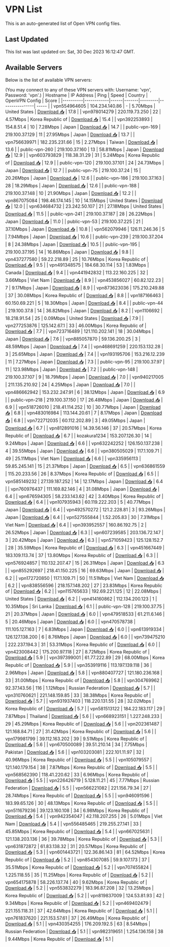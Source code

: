 # VPN List

This is an auto-generated list of Open VPN config files.

## Last Updated

This list was last updated on: Sat, 30 Dec 2023 16:12:47 GMT.

## Available Servers

Below is the list of available VPN servers:

(You may connect to any of these VPN servers with: Username: 'vpn', Password: 'vpn'.)
| Hostname | IP Address | Ping | Speed | Country | OpenVPN Config | Score |
|----------|------------|------|-------|---------|----------------| ----- |
| vpn554964605 | 104.234.140.86 | - | 5.70Mbps | United States | [Download 📥](./configs/server_0_US.ovpn) | 17.8 |
| vpn978014279 | 220.119.73.250 | 22 | 4.57Mbps | Korea Republic of | [Download 📥](./configs/server_1_KR.ovpn) | 15.4 |
| vpn392253893 | 154.8.51.4 | 10 | 7.28Mbps | Japan | [Download 📥](./configs/server_2_JP.ovpn) | 14.7 |
| public-vpn-169 | 219.100.37.129 | 11 | 27.95Mbps | Japan | [Download 📥](./configs/server_3_JP.ovpn) | 13.7 |
| vpn756639971 | 182.235.231.66 | 15 | 2.27Mbps | Taiwan | [Download 📥](./configs/server_4_TW.ovpn) | 13.6 |
| public-vpn-260 | 219.100.37.160 | 13 | 58.81Mbps | Japan | [Download 📥](./configs/server_5_JP.ovpn) | 12.9 |
| vpn603793829 | 118.38.31.29 | 31 | 5.24Mbps | Korea Republic of | [Download 📥](./configs/server_6_KR.ovpn) | 12.9 |
| public-vpn-120 | 219.100.37.101 | 24 | 24.73Mbps | Japan | [Download 📥](./configs/server_7_JP.ovpn) | 12.7 |
| public-vpn-75 | 219.100.37.24 | 15 | 20.26Mbps | Japan | [Download 📥](./configs/server_8_JP.ovpn) | 12.6 |
| public-vpn-186 | 219.100.37.163 | 28 | 18.29Mbps | Japan | [Download 📥](./configs/server_9_JP.ovpn) | 12.6 |
| public-vpn-188 | 219.100.37.148 | 10 | 21.90Mbps | Japan | [Download 📥](./configs/server_10_JP.ovpn) | 12.2 |
| vpn867075084 | 198.46.174.145 | 10 | 14.15Mbps | United States | [Download 📥](./configs/server_11_US.ovpn) | 12.0 |
| vpn634684732 | 23.242.50.107 | 21 | 27.18Mbps | United States | [Download 📥](./configs/server_12_US.ovpn) | 11.5 |
| public-vpn-241 | 219.100.37.187 | 28 | 26.22Mbps | Japan | [Download 📥](./configs/server_13_JP.ovpn) | 11.0 |
| public-vpn-53 | 219.100.37.225 | 21 | 37.10Mbps | Japan | [Download 📥](./configs/server_14_JP.ovpn) | 10.8 |
| vpn562079946 | 126.11.246.36 | 5 | 7.94Mbps | Japan | [Download 📥](./configs/server_15_JP.ovpn) | 10.6 |
| public-vpn-239 | 219.100.37.204 | 8 | 24.38Mbps | Japan | [Download 📥](./configs/server_16_JP.ovpn) | 10.5 |
| public-vpn-195 | 219.100.37.195 | 14 | 16.86Mbps | Japan | [Download 📥](./configs/server_17_JP.ovpn) | 9.8 |
| vpn437277580 | 59.22.218.89 | 25 | 10.76Mbps | Korea Republic of | [Download 📥](./configs/server_18_KR.ovpn) | 9.5 |
| vpn491348575 | 184.68.30.114 | 53 | 1.83Mbps | Canada | [Download 📥](./configs/server_19_CA.ovpn) | 9.4 |
| vpn441942832 | 113.22.160.225 | 32 | 3.66Mbps | Viet Nam | [Download 📥](./configs/server_20_VN.ovpn) | 8.9 |
| vpn453856027 | 60.82.122.23 | 7 | 9.17Mbps | Japan | [Download 📥](./configs/server_21_JP.ovpn) | 8.9 |
| vpn873623036 | 175.210.249.88 | 37 | 30.08Mbps | Korea Republic of | [Download 📥](./configs/server_22_KR.ovpn) | 8.8 |
| vpn187166463 | 60.150.69.221 | 5 | 18.30Mbps | Japan | [Download 📥](./configs/server_23_JP.ovpn) | 8.4 |
| public-vpn-44 | 219.100.37.8 | 14 | 36.82Mbps | Japan | [Download 📥](./configs/server_24_JP.ovpn) | 8.2 |
| vpn1106692 | 18.218.91.54 | 25 | 0.09Mbps | United States | [Download 📥](./configs/server_25_US.ovpn) | 7.9 |
| vpn277253876 | 125.142.67.1 | 33 | 46.00Mbps | Korea Republic of | [Download 📥](./configs/server_26_KR.ovpn) | 7.7 |
| vpn723716489 | 121.110.202.141 | 18 | 30.04Mbps | Japan | [Download 📥](./configs/server_27_JP.ovpn) | 7.6 |
| vpn885057870 | 59.136.200.25 | 3 | 48.59Mbps | Japan | [Download 📥](./configs/server_28_JP.ovpn) | 7.4 |
| vpn468691259 | 220.153.132.28 | 3 | 25.65Mbps | Japan | [Download 📥](./configs/server_29_JP.ovpn) | 7.4 |
| vpn193195706 | 153.216.12.239 | 11 | 7.27Mbps | Japan | [Download 📥](./configs/server_30_JP.ovpn) | 7.3 |
| public-vpn-95 | 219.100.37.97 | 11 | 123.98Mbps | Japan | [Download 📥](./configs/server_31_JP.ovpn) | 7.2 |
| public-vpn-148 | 219.100.37.107 | 9 | 18.79Mbps | Japan | [Download 📥](./configs/server_32_JP.ovpn) | 7.0 |
| vpn940217005 | 211.135.210.92 | 24 | 4.25Mbps | Japan | [Download 📥](./configs/server_33_JP.ovpn) | 7.0 |
| vpn486662942 | 153.232.247.91 | 6 | 38.12Mbps | Japan | [Download 📥](./configs/server_34_JP.ovpn) | 6.9 |
| public-vpn-218 | 219.100.37.150 | 17 | 26.48Mbps | Japan | [Download 📥](./configs/server_35_JP.ovpn) | 6.9 |
| vpn518726010 | 218.41.114.252 | 10 | 30.77Mbps | Japan | [Download 📥](./configs/server_36_JP.ovpn) | 6.8 |
| vpn483016984 | 113.144.20.61 | 7 | 8.17Mbps | Japan | [Download 📥](./configs/server_37_JP.ovpn) | 6.8 |
| vpn722712035 | 60.112.202.89 | 3 | 49.05Mbps | Japan | [Download 📥](./configs/server_38_JP.ovpn) | 6.7 |
| vpn812891016 | 14.39.56.146 | 37 | 20.57Mbps | Korea Republic of | [Download 📥](./configs/server_39_KR.ovpn) | 6.7 |
| kozakura1234 | 153.207.126.30 | 14 | 9.24Mbps | Japan | [Download 📥](./configs/server_40_JP.ovpn) | 6.6 |
| vpn632242252 | 126.150.137.238 | 4 | 39.55Mbps | Japan | [Download 📥](./configs/server_41_JP.ovpn) | 6.6 |
| vpn380505029 | 117.1.109.71 | 49 | 25.11Mbps | Viet Nam | [Download 📥](./configs/server_42_VN.ovpn) | 6.6 |
| vpn335956113 | 59.85.245.141 | 15 | 21.37Mbps | Japan | [Download 📥](./configs/server_43_JP.ovpn) | 6.5 |
| vpn636861559 | 115.20.233.56 | 26 | 8.37Mbps | Korea Republic of | [Download 📥](./configs/server_44_KR.ovpn) | 6.5 |
| vpn585149232 | 27.139.187.252 | 14 | 12.17Mbps | Japan | [Download 📥](./configs/server_45_JP.ovpn) | 6.4 |
| vpn760976437 | 111.169.82.146 | 4 | 31.08Mbps | Japan | [Download 📥](./configs/server_46_JP.ovpn) | 6.4 |
| vpn676594305 | 58.233.143.62 | 42 | 3.40Mbps | Korea Republic of | [Download 📥](./configs/server_47_KR.ovpn) | 6.4 |
| vpn107935943 | 60.119.222.203 | 5 | 40.77Mbps | Japan | [Download 📥](./configs/server_48_JP.ovpn) | 6.4 |
| vpn492570272 | 121.2.228.81 | 3 | 93.26Mbps | Japan | [Download 📥](./configs/server_49_JP.ovpn) | 6.4 |
| vpn527555844 | 1.52.205.83 | 30 | 7.31Mbps | Viet Nam | [Download 📥](./configs/server_50_VN.ovpn) | 6.4 |
| vpn393952557 | 160.86.192.75 | 2 | 26.52Mbps | Japan | [Download 📥](./configs/server_51_JP.ovpn) | 6.3 |
| vpn607239585 | 203.136.72.147 | 3 | 20.42Mbps | Japan | [Download 📥](./configs/server_52_JP.ovpn) | 6.3 |
| vpn571059423 | 125.128.152.7 | 28 | 35.59Mbps | Korea Republic of | [Download 📥](./configs/server_53_KR.ovpn) | 6.3 |
| vpn451667449 | 183.109.113.74 | 37 | 13.80Mbps | Korea Republic of | [Download 📥](./configs/server_54_KR.ovpn) | 6.3 |
| vpn576924857 | 110.132.207.47 | 15 | 26.31Mbps | Japan | [Download 📥](./configs/server_55_JP.ovpn) | 6.3 |
| vpn855292697 | 218.41.150.225 | 16 | 69.63Mbps | Japan | [Download 📥](./configs/server_56_JP.ovpn) | 6.2 |
| vpn172720850 | 117.1.109.71 | 50 | 11.51Mbps | Viet Nam | [Download 📥](./configs/server_57_VN.ovpn) | 6.2 |
| vpn838556596 | 218.157.148.202 | 27 | 23.83Mbps | Korea Republic of | [Download 📥](./configs/server_58_KR.ovpn) | 6.2 |
| vpn115765633 | 192.69.221.125 | 12 | 22.08Mbps | United States | [Download 📥](./configs/server_59_US.ovpn) | 6.2 |
| vpn414160862 | 112.134.200.123 | 1 | 10.35Mbps | Sri Lanka | [Download 📥](./configs/server_60_LK.ovpn) | 6.1 |
| public-vpn-128 | 219.100.37.75 | 21 | 20.37Mbps | Japan | [Download 📥](./configs/server_61_JP.ovpn) | 6.0 |
| vpn479518533 | 61.211.6.146 | 5 | 20.46Mbps | Japan | [Download 📥](./configs/server_62_JP.ovpn) | 6.0 |
| vpn470578738 | 111.105.127.163 | 7 | 6.83Mbps | Japan | [Download 📥](./configs/server_63_JP.ovpn) | 6.0 |
| vpn613919334 | 126.127.138.200 | 6 | 8.76Mbps | Japan | [Download 📥](./configs/server_64_JP.ovpn) | 6.0 |
| vpn739475210 | 222.237.194.3 | 31 | 53.31Mbps | Korea Republic of | [Download 📥](./configs/server_65_KR.ovpn) | 6.0 |
| vpn423008442 | 175.200.97.118 | 27 | 8.72Mbps | Korea Republic of | [Download 📥](./configs/server_66_KR.ovpn) | 5.9 |
| vpn397399001 | 61.77.222.89 | 29 | 68.00Mbps | Korea Republic of | [Download 📥](./configs/server_67_KR.ovpn) | 5.9 |
| vpn353919116 | 113.197.139.118 | 36 | 2.96Mbps | Japan | [Download 📥](./configs/server_68_JP.ovpn) | 5.8 |
| vpn880407727 | 121.180.236.168 | 33 | 31.00Mbps | Korea Republic of | [Download 📥](./configs/server_69_KR.ovpn) | 5.8 |
| vpn304769962 | 92.37.143.56 | 116 | 1.12Mbps | Russian Federation | [Download 📥](./configs/server_70_RU.ovpn) | 5.7 |
| vpn310760621 | 221.148.159.85 | 33 | 38.38Mbps | Korea Republic of | [Download 📥](./configs/server_71_KR.ovpn) | 5.7 |
| vpn931937403 | 118.220.131.55 | 28 | 32.02Mbps | Korea Republic of | [Download 📥](./configs/server_72_KR.ovpn) | 5.7 |
| vpn581513122 | 184.22.183.117 | 29 | 7.87Mbps | Thailand | [Download 📥](./configs/server_73_TH.ovpn) | 5.6 |
| vpn668923151 | 1.227.248.233 | 29 | 45.29Mbps | Korea Republic of | [Download 📥](./configs/server_74_KR.ovpn) | 5.6 |
| vpn202361487 | 121.168.84.71 | 27 | 31.42Mbps | Korea Republic of | [Download 📥](./configs/server_75_KR.ovpn) | 5.6 |
| vpn179981799 | 39.112.163.202 | 39 | 9.51Mbps | Korea Republic of | [Download 📥](./configs/server_76_KR.ovpn) | 5.6 |
| vpn670500089 | 39.51.210.14 | 34 | 7.75Mbps | Pakistan | [Download 📥](./configs/server_77_PK.ovpn) | 5.6 |
| vpn103203081 | 222.101.11.97 | 32 | 40.96Mbps | Korea Republic of | [Download 📥](./configs/server_78_KR.ovpn) | 5.5 |
| vpn105079557 | 121.140.179.154 | 38 | 7.87Mbps | Korea Republic of | [Download 📥](./configs/server_79_KR.ovpn) | 5.5 |
| vpn568562390 | 118.41.220.62 | 33 | 6.96Mbps | Korea Republic of | [Download 📥](./configs/server_80_KR.ovpn) | 5.5 |
| vpn226426719 | 5.128.11.21 | 45 | 7.77Mbps | Russian Federation | [Download 📥](./configs/server_81_RU.ovpn) | 5.5 |
| vpn566221082 | 221.156.79.34 | 27 | 28.74Mbps | Korea Republic of | [Download 📥](./configs/server_82_KR.ovpn) | 5.5 |
| vpn946091596 | 183.99.65.126 | 30 | 48.13Mbps | Korea Republic of | [Download 📥](./configs/server_83_KR.ovpn) | 5.5 |
| vpn511679236 | 39.123.160.108 | 34 | 6.98Mbps | Korea Republic of | [Download 📥](./configs/server_84_KR.ovpn) | 5.4 |
| vpn942354047 | 42.118.207.255 | 26 | 5.01Mbps | Viet Nam | [Download 📥](./configs/server_85_VN.ovpn) | 5.4 |
| vpn556485465 | 219.255.27.141 | 33 | 45.85Mbps | Korea Republic of | [Download 📥](./configs/server_86_KR.ovpn) | 5.4 |
| vpn667025631 | 121.138.203.136 | 36 | 39.78Mbps | Korea Republic of | [Download 📥](./configs/server_87_KR.ovpn) | 5.3 |
| vpn631872872 | 61.83.138.32 | 31 | 20.57Mbps | Korea Republic of | [Download 📥](./configs/server_88_KR.ovpn) | 5.3 |
| vpn601443721 | 122.36.86.143 | 81 | 64.52Mbps | Korea Republic of | [Download 📥](./configs/server_89_KR.ovpn) | 5.2 |
| vpn854307085 | 59.9.107.173 | 37 | 35.51Mbps | Korea Republic of | [Download 📥](./configs/server_90_KR.ovpn) | 5.2 |
| vpn707455824 | 1.225.118.55 | 35 | 11.25Mbps | Korea Republic of | [Download 📥](./configs/server_91_KR.ovpn) | 5.2 |
| vpn654175878 | 58.226.137.74 | 40 | 9.62Mbps | Korea Republic of | [Download 📥](./configs/server_92_KR.ovpn) | 5.2 |
| vpn553832279 | 183.96.87.208 | 32 | 13.25Mbps | Korea Republic of | [Download 📥](./configs/server_93_KR.ovpn) | 5.2 |
| vpn819837009 | 124.53.81.93 | 42 | 9.34Mbps | Korea Republic of | [Download 📥](./configs/server_94_KR.ovpn) | 5.2 |
| vpn469402479 | 221.155.118.31 | 37 | 42.64Mbps | Korea Republic of | [Download 📥](./configs/server_95_KR.ovpn) | 5.1 |
| vpn761837620 | 221.153.57.61 | 37 | 26.49Mbps | Korea Republic of | [Download 📥](./configs/server_96_KR.ovpn) | 5.1 |
| vpn430354255 | 176.209.192.5 | 63 | 8.54Mbps | Russian Federation | [Download 📥](./configs/server_97_RU.ovpn) | 5.1 |
| vpn982319651 | 1.254.136.158 | 38 | 9.44Mbps | Korea Republic of | [Download 📥](./configs/server_98_KR.ovpn) | 5.1 |
